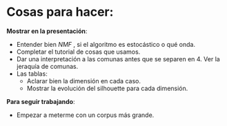 # Cosas para hacer:

**Mostrar en la presentación**:

- Entender bien *NMF* , si el algoritmo es estocástico o qué onda.
- Completar el tutorial de cosas que usamos.
- Dar una interpretación a las comunas antes que se separen en 4. Ver la jeraquía de comunas.
- Las tablas: 
	- Aclarar bien la dimensión en cada caso.
	- Mostrar la evolución del silhouette para cada dimensión.

**Para seguir trabajando**:

- Empezar a meterme con un corpus más grande.

